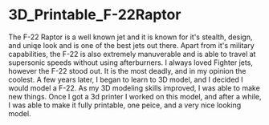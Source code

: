 # 3D_Printable_F-22Raptor
The F-22 Raptor is a well known jet and it is known for it's stealth, design, and uniqe look and is one of the best jets out there.  Apart from it's military capabilities, the F-22 is also extremely manuverable and is able to travel at supersonic speeds without using afterburners.
I always loved Fighter jets, however the F-22 stood out. It is the most deadly, and in my opinion the coolest. A few years later, I began to learn to 3D model, and I decided I would model a F-22. As my 3D modeling skills improved, I was able to make new things. Once I got a 3d printer I worked on this model, and after a while, I was able to make it fully printable, one peice, and a very nice looking model. 
